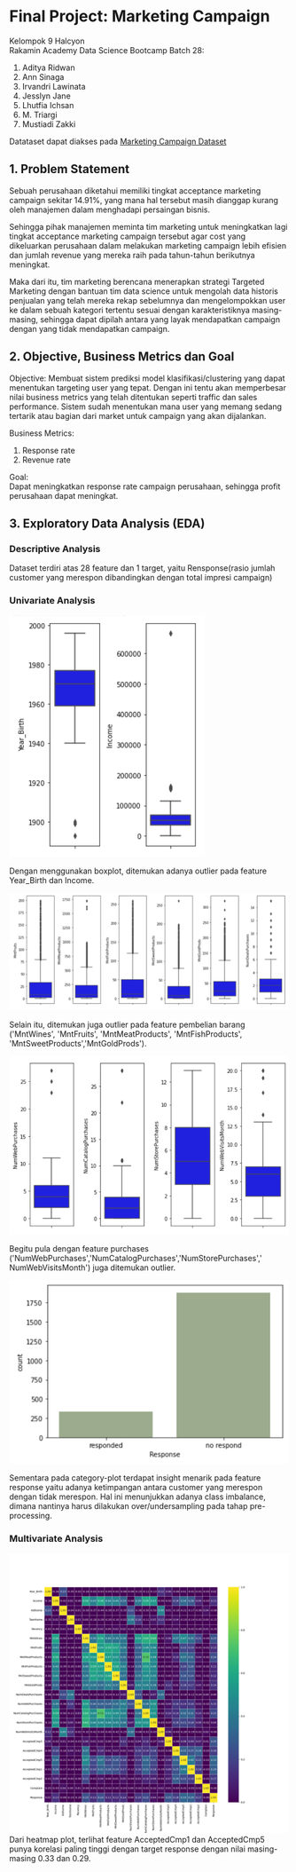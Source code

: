 # Final Project: Marketing Campaign

Kelompok 9 Halcyon <br>
Rakamin Academy Data Science Bootcamp Batch 28: <br>
1. Aditya Ridwan
2. Ann Sinaga
3. Irvandri Lawinata
4. Jesslyn Jane
5. Lhutfia Ichsan
6. M. Triargi
7. Mustiadi Zakki

Datataset dapat diakses pada [Marketing Campaign Dataset](https://www.kaggle.com/datasets/rodsaldanha/arketing-campaign)

## 1. Problem Statement
Sebuah perusahaan diketahui memiliki tingkat acceptance marketing campaign sekitar 14.91%, yang mana hal tersebut masih dianggap kurang oleh manajemen dalam menghadapi persaingan bisnis. 

Sehingga pihak manajemen meminta tim marketing untuk meningkatkan lagi tingkat acceptance marketing campaign tersebut agar cost yang dikeluarkan perusahaan dalam melakukan marketing campaign lebih efisien dan jumlah revenue yang mereka raih pada tahun-tahun berikutnya meningkat.

Maka dari itu, tim marketing berencana menerapkan strategi Targeted Marketing dengan bantuan tim data science untuk mengolah data historis penjualan yang telah mereka rekap sebelumnya dan mengelompokkan user ke dalam sebuah kategori tertentu sesuai dengan karakteristiknya masing-masing, sehingga dapat dipilah antara yang layak mendapatkan campaign dengan yang tidak mendapatkan campaign.


## 2. Objective, Business Metrics dan Goal
Objective:
Membuat sistem prediksi model klasifikasi/clustering yang dapat menentukan targeting user yang tepat. Dengan ini tentu akan memperbesar nilai business metrics yang telah ditentukan seperti traffic dan sales performance. Sistem sudah menentukan mana user yang memang sedang tertarik atau bagian dari market untuk campaign yang akan dijalankan.

Business Metrics:
1. Response rate
2. Revenue rate

Goal: <br>
Dapat meningkatkan response rate campaign perusahaan, sehingga profit perusahaan dapat meningkat. 

## 3. Exploratory Data Analysis (EDA)
### Descriptive Analysis
Dataset terdiri atas 28 feature dan 1 target, yaitu Rensponse(rasio jumlah customer yang merespon dibandingkan dengan total impresi campaign)

### Univariate Analysis

![eda numerik](images/git1.PNG)

Dengan menggunakan boxplot, ditemukan adanya outlier pada feature Year_Birth dan Income.

![eda numerik](images/git2.PNG)

Selain itu, ditemukan juga outlier pada feature pembelian barang ('MntWines', 'MntFruits', 'MntMeatProducts', 'MntFishProducts', 'MntSweetProducts','MntGoldProds'). 

![eda numerik](images/git3.PNG)

Begitu pula dengan feature purchases ('NumWebPurchases','NumCatalogPurchases','NumStorePurchases',' NumWebVisitsMonth') juga ditemukan outlier. 

![eda response](images/git4.PNG)

Sementara pada category-plot terdapat insight menarik pada feature response yaitu adanya ketimpangan antara customer yang merespon dengan tidak merespon. Hal ini menunjukkan adanya class imbalance, dimana nantinya harus dilakukan over/undersampling pada tahap pre-processing.


### Multivariate Analysis
![eda heatmap](images/heatmap.png)
Dari heatmap plot, terlihat feature AcceptedCmp1 dan AcceptedCmp5 punya korelasi paling tinggi dengan target response dengan nilai masing-masing 0.33 dan 0.29.